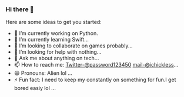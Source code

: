 ### Hi there 👋

Here are some ideas to get you started:

- 🔭 I’m currently working on Python.
- 🌱 I’m currently learning Swift...
- 👯 I’m looking to collaborate on games probably...
- 🤔 I’m looking for help with nothing...
- 💬 Ask me about anything on tech...
- 📫 How to reach me: [Twitter-@password123450](https://twitter.com/password123450) [mail-@ichickless](http://secmail.pro/)...
- 😄 Pronouns: Alien lol ...
- ⚡ Fun fact: I need to keep my constantly on something for fun.I get bored easiy lol ...
